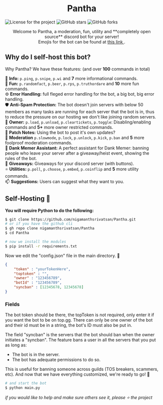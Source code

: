 <h1 style="text-align: center;"> Pantha </h1>
<a href="https://github.com/nigamanthsrivatsan/Pantha/blob/main/LICENSE"><img style="display: inline-block;" alt="License for the project" src="https://img.shields.io/github/license/nigamanthsrivatsan/Pantha?style=for-the-badge"></a>
<a href="https://github.com/nigamanthsrivatsan/Pantha/stargazers"><img style="display: inline-block;" alt="GitHub stars" src="https://img.shields.io/github/stars/nigamanthsrivatsan/Pantha?style=for-the-badge"></a> 
<img style="display: inline-block;" alt="GitHub forks" src="https://img.shields.io/github/forks/nigamanthsrivatsan/Pantha?style=for-the-badge">

<p style="text-align: center;"> Welcome to Pantha, a moderation, fun, utility and **completely open source** discord bot for your server! <br>
  Emojis for the bot can be found at <a href="https://discord.gg/thejedi"> this link </a>. </p>

## Why do I self-host this bot?

Why Pantha? We have these features: (and over **100** commands in total)

📑 **Info:** `p.ping`, `p.snipe`, `p.wi` and **7** more informational commands. <br>
🎈 **Fun:** `p.randomfact`, `p.beer`, `p.rps`, `p.truthordare` and **10** more fun commands.  <br> 
⚙️ **Error Handling:** full fleged error handling for the bot, a big bot, big error handling. <br>
🛡️ **Anti-Spam Protection:** The bot doesn't join servers with below 50 members as many tasks are running for each server that the bot is in, thus to reduce the pressure on our hosting we don't like joining random servers.  <br> 
👑 **Owner:** `p.load`, `p.unload`, `p.cleartickets`, `p.toggle`: Disabling/enabling commands and **5+** more owner restricted commands. <br> 
📝 **Patch Notes:** Using the bot to post it's own updates? <br>
🔨 **Moderation** `p.slowmode`, `p.lock`, `p.unlock`, `p.kick`, `p.ban` and **5** more foolproof moderation commands. <br> 
🐸 **Dank Memer Assistant:** A perfect assistant for Dank Memer: banning people who leave your server after a giveaway/heist event, showing the rules of the bot.  <br> 
🎉 **Giveaways:** Giveaways for your discord server (with buttons). <br> 
⭐ **Utilities:** `p.poll`, `p.choose`, `p.embed`, `p.coinflip` and **5** more utility commands. <br>
📫 **Suggestions:** Users can suggest what they want to you.  <br>

## Self-Hosting 🚀

**You will require Python to do the following:** 

```bash
$ git clone https://github.com/nigamanthsrivatsan/Pantha.git
# or if you have the github cli
$ gh repo clone nigamanthsrivatsan/Pantha
$ cd Pantha

# now we install the modules
$ pip install -r requirements.txt 
```

Now we edit the "config.json" file in the main directory. 🤔

```json
{
    "token" : "yourTokenHere",
    "toptoken" : "",
    "owner" : "123456789",
    "botId" : "123456789",
    "syncban" : [12345678, 12345678] 
}
```

### Fields

The bot token should be there, the topToken is not required, only enter it if you want the bot to be on top.gg.
There can only be one owner of the bot and their id must be in a string, the bot's ID must also be put in. 

The field "syncban" is the servers that the bot should ban when the owner initiates a "syncban". 
The feature bans a user in all the servers that you put as long as:

* The bot is in the server.
* The bot has adequate permissions to do so. 

This is useful for banning someone across guilds (TOS breakers, scammers, etc).
And now that we have everything customized, we're ready to go! 🚀

```bash
# and start the bot 
$ python main.py
```

*if you would like to help and make sure others see it, please ⭐ the project*
